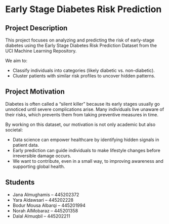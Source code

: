 # Early Stage Diabetes Risk Prediction

## Project Description
This project focuses on analyzing and predicting the risk of early-stage diabetes using the Early Stage Diabetes Risk Prediction Dataset from the UCI Machine Learning Repository.  

We aim to:  
- Classify individuals into categories (likely diabetic vs. non-diabetic).  
- Cluster patients with similar risk profiles to uncover hidden patterns.  

## Project Motivation
Diabetes is often called a “silent killer” because its early stages usually go unnoticed until severe complications arise. Many individuals live unaware of their risks, which prevents them from taking preventive measures in time.  

By working on this dataset, our motivation is not only academic but also societal:  
- Data science can empower healthcare by identifying hidden signals in patient data.  
- Early prediction can guide individuals to make lifestyle changes before irreversible damage occurs.  
- We want to contribute, even in a small way, to improving awareness and supporting global health.  

## Students
- Jana Almughamis – 445202372  
- Yara Aldawsari – 445202228  
- Bodur Mousa Albarqi – 445201994  
- Norah AlMobaraz – 445201358  
- Dalal Almuqbil – 445202211  
